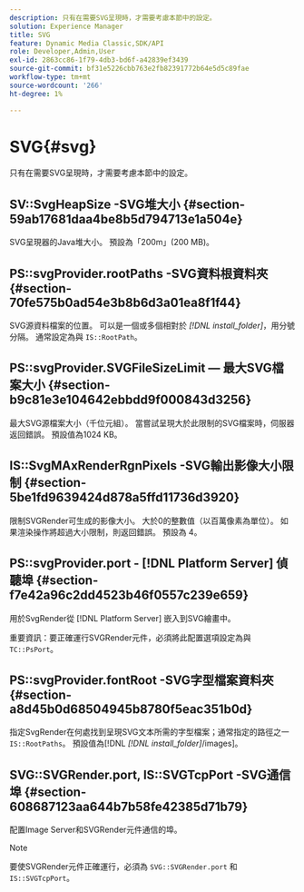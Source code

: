 ```yaml
---
description: 只有在需要SVG呈現時，才需要考慮本節中的設定。
solution: Experience Manager
title: SVG
feature: Dynamic Media Classic,SDK/API
role: Developer,Admin,User
exl-id: 2863cc86-1f79-4db3-bd6f-a42839ef3439
source-git-commit: bf31e5226cbb763e2fb82391772b64e5d5c89fae
workflow-type: tm+mt
source-wordcount: '266'
ht-degree: 1%

---
```


# SVG{#svg}

只有在需要SVG呈現時，才需要考慮本節中的設定。

## SV::SvgHeapSize -SVG堆大小 {#section-59ab17681daa4be8b5d794713e1a504e}

SVG呈現器的Java堆大小。 預設為「200m」(200 MB)。

## PS::svgProvider.rootPaths -SVG資料根資料夾 {#section-70fe575b0ad54e3b8b6d3a01ea8f1f44}

SVG源資料檔案的位置。 可以是一個或多個相對於 *[!DNL install_folder]*，用分號分隔。 通常設定為與 `IS::RootPath`。

## PS::svgProvider.SVGFileSizeLimit — 最大SVG檔案大小 {#section-b9c81e3e104642ebbdd9f000843d3256}

最大SVG源檔案大小（千位元組）。 當嘗試呈現大於此限制的SVG檔案時，伺服器返回錯誤。 預設值為1024 KB。

## IS::SvgMAxRenderRgnPixels -SVG輸出影像大小限制 {#section-5be1fd9639424d878a5ffd11736d3920}

限制SVGRender可生成的影像大小。 大於0的整數值（以百萬像素為單位）。 如果渲染操作將超過大小限制，則返回錯誤。 預設為 4。

## PS::svgProvider.port - [!DNL Platform Server] 偵聽埠 {#section-f7e42a96c2dd4523b46f0557c239e659}

用於SvgRender從 [!DNL Platform Server] 嵌入到SVG繪畫中。

重要資訊：要正確運行SVGRender元件，必須將此配置選項設定為與 `TC::PsPort`。

## PS::svgProvider.fontRoot -SVG字型檔案資料夾 {#section-a8d45b0d68504945b8780f5eac351b0d}

指定SvgRender在何處找到呈現SVG文本所需的字型檔案；通常指定的路徑之一 `IS::RootPaths`。 預設值為[!DNL  *[!DNL install_folder]*/images]。

## SVG::SVGRender.port, IS::SVGTcpPort -SVG通信埠 {#section-608687123aa644b7b58fe42385d71b79}

配置Image Server和SVGRender元件通信的埠。

>[!NOTE]
>
>要使SVGRender元件正確運行，必須為 `SVG::SVGRender.port` 和 `IS::SVGTcpPort`。
